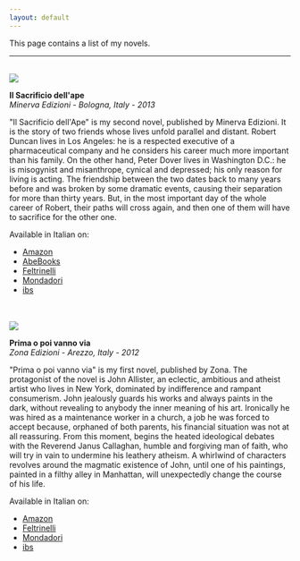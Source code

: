 ```yaml
---
layout: default
---
```


This page contains a list of my novels.

---

<br>

<img class="profile-picture"  src="https://d188rgcu4zozwl.cloudfront.net/content/B00QSSR7P4/resources/1782708893">

**Il Sacrificio dell'ape** <br>
*Minerva Edizioni - Bologna, Italy - 2013*

"Il Sacrificio dell'Ape" is my second novel, published by Minerva Edizioni. It is the story of two friends whose lives unfold parallel and distant. Robert Duncan lives in Los Angeles: he is a respected executive of a pharmaceutical company and he considers his career much more important than his family.
On the other hand, Peter Dover lives in Washington D.C.: he is misogynist and misanthrope, cynical and depressed; his only reason for living is acting.
The friendship between the two dates back to many years before and was broken by some dramatic events, causing their separation for more than thirty years. But, in the most important day of the whole career of Robert, their paths will cross again, and then one of them will have to sacrifice for the other one.

Available in Italian on:
* [Amazon](https://www.amazon.com/sacrificio-dellape-Giovanni-Sinapi/dp/8873815014)
* [AbeBooks](https://www.abebooks.com/servlet/BookDetailsPL?bi=13451615420&cm_ven=sws&cm_cat=sws&cm_pla=sws&cm_ite=13451615420&clickid=RF42ChQdx2DGRzEWEvziiyOJUkjU55SniycqVw0&cm_mmc=aff-_-ir-_-353196-_-77798&ref=imprad353196&afn_sr=impact)
* [Feltrinelli](https://www.lafeltrinelli.it/libri/giovanni-sinapi/sacrificio-ape/9788873815013)
* [Mondadori](https://www.mondadoristore.it/Il-sacrificio-dell-ape-Giovanni-Sinapi/eai978887381733/)
* [ibs](https://www.ibs.it/sacrificio-dell-ape-libro-giovanni-sinapi/e/9788873815013)


<br>
<br>


<img class="profile-picture" src="https://images-na.ssl-images-amazon.com/images/I/81gDvAblb%2BL.jpg">


**Prima o poi vanno via**<br>
*Zona Edizioni - Arezzo, Italy - 2012*

"Prima o poi vanno via" is my first novel, published by Zona. The protagonist of the novel is John Allister, an eclectic, ambitious and atheist artist who lives in New York, dominated by indifference and rampant consumerism. John jealously guards his works and always paints in the dark, without revealing to anybody the inner meaning of his art. Ironically he was hired as a maintenance worker in a church, a job he was forced to accept because, orphaned of both parents, his financial situation was not at all reassuring. From this moment, begins the heated ideological debates with the Reverend Janus Callaghan, humble and forgiving man of faith, who will try in vain to undermine his leathery atheism. A whirlwind of characters revolves around the magmatic existence of John, until one of his paintings, painted in a filthy alley in Manhattan, will unexpectedly change the course of his life.

Available in Italian on:
* [Amazon](https://www.amazon.ca/Prima-poi-vanno-Giovanni-Sinapi/dp/8864382917)
* [Feltrinelli](https://www.lafeltrinelli.it/libri/giovanni-sinapi/prima-o-poi-vanno-via/9788864382913)
* [Mondadori](https://www.mondadoristore.it/Prima-o-poi-vanno-via-Giovanni-Sinapi/eai978886438291/)
* [ibs](https://www.ibs.it/prima-o-poi-vanno-via-libro-giovanni-sinapi/e/9788864382913)


<br>
<br>

